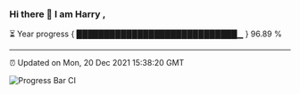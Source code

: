 ### Hi there 👋 I am Harry , 

⏳ Year progress { █████████████████████████████▁ } 96.89 %

---

⏰ Updated on Mon, 20 Dec 2021 15:38:20 GMT

![Progress Bar CI](https://github.com/duykhang68/duykhang68/workflows/Progress%20Bar%20CI/badge.svg)
